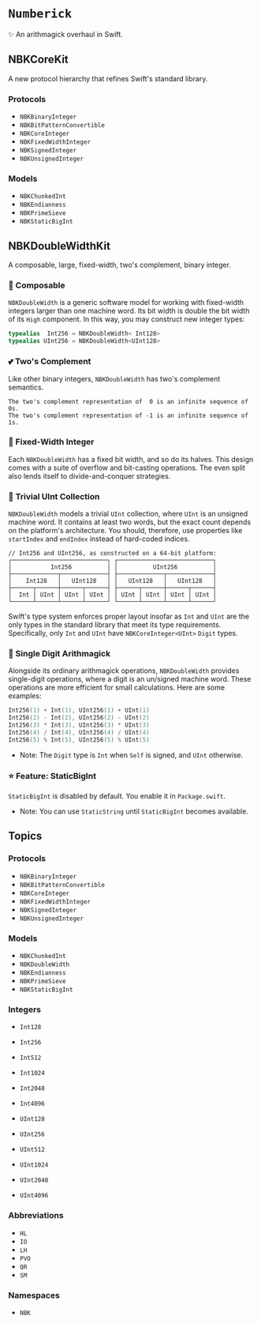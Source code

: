 # ``Numberick``

✨ An arithmagick overhaul in Swift.

## NBKCoreKit

A new protocol hierarchy that refines Swift's standard library.

### Protocols

- ``NBKBinaryInteger``
- ``NBKBitPatternConvertible``
- ``NBKCoreInteger``
- ``NBKFixedWidthInteger``
- ``NBKSignedInteger``
- ``NBKUnsignedInteger``

### Models

- ``NBKChunkedInt``
- ``NBKEndianness``
- ``NBKPrimeSieve``
- ``NBKStaticBigInt``

## NBKDoubleWidthKit

A composable, large, fixed-width, two's complement, binary integer.

### 🧩 Composable

``NBKDoubleWidth`` is a generic software model for working with fixed-width
integers larger than one machine word. Its bit width is double the bit width of
its `High` component. In this way, you may construct new integer types:

```swift
typealias  Int256 = NBKDoubleWidth< Int128>
typealias UInt256 = NBKDoubleWidth<UInt128>
```

### 💕 Two's Complement

Like other binary integers, ``NBKDoubleWidth`` has two's complement semantics. 

```
The two's complement representation of  0 is an infinite sequence of 0s.
The two's complement representation of -1 is an infinite sequence of 1s.
```

### 🏰 Fixed-Width Integer

Each ``NBKDoubleWidth`` has a fixed bit width, and so do its halves. 
This design comes with a suite of overflow and bit-casting operations. 
The even split also lends itself to divide-and-conquer strategies.

### 📖 Trivial UInt Collection

``NBKDoubleWidth`` models a trivial `UInt` collection, where `UInt` is an
unsigned machine word. It contains at least two words, but the exact count
depends on the platform's architecture. You should, therefore, use
properties like `startIndex` and `endIndex` instead of hard-coded indices.

```
// Int256 and UInt256, as constructed on a 64-bit platform:
┌───────────────────────────┐ ┌───────────────────────────┐
│           Int256          │ │          UInt256          │
├─────────────┬─────────────┤ ├─────────────┬─────────────┤
│    Int128   │   UInt128   │ │   UInt128   │   UInt128   │
├──────┬──────┼──────┬──────┤ ├──────┬──────┼──────┬──────┤
│  Int │ UInt │ UInt │ UInt │ │ UInt │ UInt │ UInt │ UInt │
└──────┴──────┴──────┴──────┘ └──────┴──────┴──────┴──────┘
```

Swift's type system enforces proper layout insofar as `Int` and `UInt` are the
only types in the standard library that meet its type requirements. 
Specifically, only `Int` and `UInt` have `NBKCoreInteger<UInt>` `Digit` types.

### 🚀 Single Digit Arithmagick

Alongside its ordinary arithmagick operations, ``NBKDoubleWidth`` provides
single-digit operations, where a digit is an un/signed machine word. These
operations are more efficient for small calculations. Here are some examples:

```swift
Int256(1) + Int(1), UInt256(1) + UInt(1)
Int256(2) - Int(2), UInt256(2) - UInt(2)
Int256(3) * Int(3), UInt256(3) * UInt(3)
Int256(4) / Int(4), UInt256(4) / UInt(4)
Int256(5) % Int(5), UInt256(5) % UInt(5)
```

- Note: The `Digit` type is `Int` when `Self` is signed, and `UInt` otherwise.

### ⭐️ Feature: StaticBigInt

`StaticBigInt` is disabled by default. You enable it in `Package.swift`.

- Note: You can use `StaticString` until `StaticBigInt` becomes available.

## Topics

### Protocols

- ``NBKBinaryInteger``
- ``NBKBitPatternConvertible``
- ``NBKCoreInteger``
- ``NBKFixedWidthInteger``
- ``NBKSignedInteger``
- ``NBKUnsignedInteger``

### Models

- ``NBKChunkedInt``
- ``NBKDoubleWidth``
- ``NBKEndianness``
- ``NBKPrimeSieve``
- ``NBKStaticBigInt``

### Integers

- ``Int128``
- ``Int256``
- ``Int512``
- ``Int1024``
- ``Int2048``
- ``Int4096``

- ``UInt128``
- ``UInt256``
- ``UInt512``
- ``UInt1024``
- ``UInt2048``
- ``UInt4096``

### Abbreviations

- ``HL``
- ``IO``
- ``LH``
- ``PVO``
- ``QR``
- ``SM``

### Namespaces

- ``NBK``
